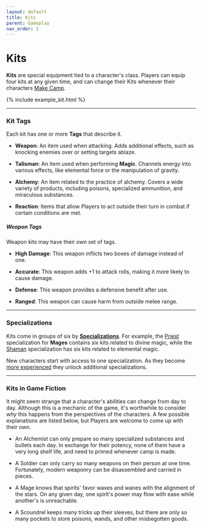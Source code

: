 ```yaml
---
layout: default
title: Kits
parent: Gameplay
nav_order: 2
---
```


# Kits

**Kits** are special equipment tied to a character's class. Players can equip four kits at any given time, and can change their Kits whenever their characters [Make Camp](../adventuring/exploration/making_camp.html).

{% include example_kit.html %}

---

### Kit Tags

Each kit has one or more **Tags** that describe it.

- **Weapon**: An item used when attacking. Adds additional effects, such as knocking enemies over or setting targets ablaze.

- **Talisman**: An item used when performing **<span style="color: {{ site.mage_color }}">Magic</span>**. Channels energy into various effects, like elemental force or the manipulation of gravity.

- **Alchemy**: An item related to the practice of alchemy. Covers a wide variety of products, including poisons, specialized ammunition, and miraculous substances.

- **Reaction**: Items that allow Players to act outside their turn in combat if certain conditions are met.

##### Weapon Tags

Weapon kits may have their own set of tags.

- **High Damage**: This weapon inflicts two boxes of damage instead of one.

- **Accurate**: This weapon adds +1 to attack rolls, making it more likely to cause damage.

- **Defense**: This weapon provides a defensive benefit after use.

- **Ranged**: This weapon can cause harm from outside melee range.

---

### Specializations

Kits come in groups of six by **[Specializations](../more/specializations/index.html)**. For example, the [Priest](../more/specializations/priest.html) specialization for **<span style="color: {{ site.mage_color }}">Mages</span>** contains six kits related to divine magic, while the [Shaman](../more/specializations/shaman.html) specialization has six kits related to elemental magic.

New characters start with access to one specialization. As they become [more experienced](../more/advancement/index.html) they unlock additional specializations.

---

### Kits in Game Fiction

It might seem strange that a character's abilities can change from day to day. Although this is a mechanic of the game, it's worthwhile to consider _why_ this happens from the perspectives of the characters. A few possible explanations are listed below, but Players are welcome to come up with their own.

- An Alchemist can only prepare so many specialized substances and bullets each day. In exchange for their potency, none of them have a very long shelf life, and need to primed whenever camp is made.

- A Soldier can only carry so many weapons on their person at one time. Fortunately, modern weaponry can be disassembled and carried in pieces.

- A Mage knows that spirits' favor waxes and wanes with the alignment of the stars. On any given day, one spirit's power may flow with ease while another's is unreachable.

- A Scoundrel keeps many tricks up their sleeves, but there are only so many pockets to store poisons, wands, and other misbegotten goods.
